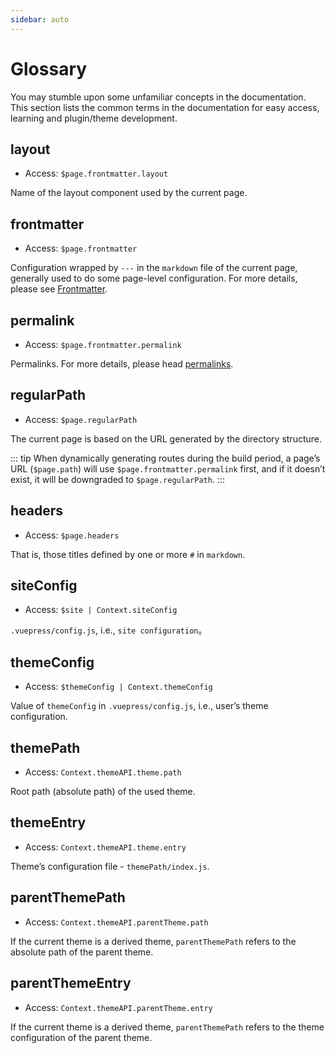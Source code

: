 ```yaml
---
sidebar: auto
---
```


# Glossary

You may stumble upon some unfamiliar concepts in the documentation. This section lists the common terms in the documentation for easy access, learning and plugin/theme development.

## layout

- Access: `$page.frontmatter.layout`

Name of the layout component used by the current page.

## frontmatter

- Access: `$page.frontmatter`

Configuration wrapped by `---` in the `markdown` file of the current page, generally used to do some page-level configuration. For more details, please see [Frontmatter](../guide/frontmatter.md).

## permalink

- Access: `$page.frontmatter.permalink`

Permalinks. For more details, please head [permalinks](../guide/permalinks.md).

## regularPath

- Access: `$page.regularPath`

The current page is based on the URL generated by the directory structure.

::: tip
When dynamically generating routes during the build period, a page’s URL (`$page.path`) will use `$page.frontmatter.permalink` first, and if it doesn’t exist, it will be downgraded to `$page.regularPath`.
:::

## headers

- Access: `$page.headers`

That is, those titles defined by one or more `#` in `markdown`.

## siteConfig

- Access: `$site | Context.siteConfig`

`.vuepress/config.js`, i.e., `site configuration`。

## themeConfig

- Access: `$themeConfig | Context.themeConfig`

Value of `themeConfig` in `.vuepress/config.js`, i.e., user’s theme configuration.

## themePath

- Access: `Context.themeAPI.theme.path`

Root path (absolute path) of the used theme.

## themeEntry

- Access: `Context.themeAPI.theme.entry`

Theme’s configuration file - `themePath/index.js`.

## parentThemePath

- Access: `Context.themeAPI.parentTheme.path`

If the current theme is a derived theme, `parentThemePath` refers to the absolute path of the parent theme.

## parentThemeEntry

- Access: `Context.themeAPI.parentTheme.entry`

If the current theme is a derived theme, `parentThemePath` refers to the theme configuration of the parent theme.
